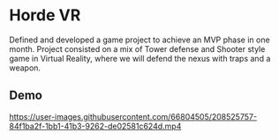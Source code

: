 # Horde VR

Defined and developed a game project to achieve an MVP phase in one month. Project consisted on a
mix of Tower defense and Shooter style game in Virtual Reality, where we will defend the nexus with traps and a weapon.


## Demo

https://user-images.githubusercontent.com/66804505/208525757-84f1ba2f-1bb1-41b3-9262-de02581c624d.mp4

